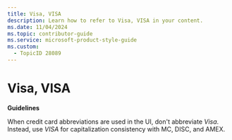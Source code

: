 ```yaml
---
title: Visa, VISA
description: Learn how to refer to Visa, VISA in your content.
ms.date: 11/04/2024
ms.topic: contributor-guide
ms.service: microsoft-product-style-guide
ms.custom:
  - TopicID 28089
---
```



# Visa, VISA

**Guidelines**

When credit card abbreviations are used in the UI, don't abbreviate *Visa*. Instead, use *VISA* for capitalization consistency with MC, DISC, and AMEX.